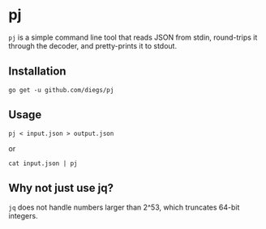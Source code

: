 # pj

`pj` is a simple command line tool that reads JSON from stdin, round-trips it
through the decoder, and pretty-prints it to stdout.

## Installation

`go get -u github.com/diegs/pj`

## Usage

`pj < input.json > output.json`

or

`cat input.json | pj`

## Why not just use jq?

`jq` does not handle numbers larger than 2^53, which truncates 64-bit integers.
